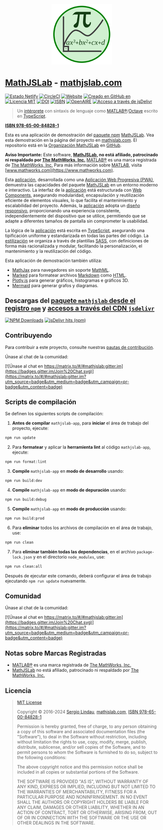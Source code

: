 <p align="center">
    <a href="https://mathjslab.com/" target="_blank" rel="noopener"><img src="images/mathjslab-logo.svg" alt="logo" width="200" height="200" /></a>
</p>

# [MathJSLab](https://mathjslab.com/) - [mathjslab.com](https://mathjslab.com/)

[![Estado Netlify](https://api.netlify.com/api/v1/badges/6cec5ea5-c2dd-4b90-a3c1-ff95c8d1f521/deploy-status)](https://app.netlify.com/sites/mathjslab-app/deploys)
[![CircleCI](https://dl.circleci.com/status-badge/img/gh/MathJSLab/mathjslab-app/tree/main.svg?style=svg)](https://dl.circleci.com/status-badge/redirect/gh/MathJSLab/mathjslab-app/tree/main)
[![Website](https://img.shields.io/website?url=https%3A%2F%2Fmathjslab.com%2F)](https://mathjslab.com/)
[![Creado en GitHub en](https://img.shields.io/github/created-at/MathJSLab/mathjslab-app)](https://github.com/MathJSLab/mathjslab-app)
[![Licencia MIT](https://img.shields.io/badge/License-MIT-brightgreen.svg)](https://github.com/MathJSLab/mathjslab-app/blob/main/LICENSE)
[![DOI](https://zenodo.org/badge/DOI/10.5281/zenodo.8396263.svg)](https://doi.org/10.5281/zenodo.8396263)
[![ISBN](https://img.shields.io/badge/ISBN-978--65--00--84828--1-green?style=flat&link=https://grp.isbn-international.org/search/piid_solr?keys=978-65-00-84828-1)](https://grp.isbn-international.org/search/piid_solr?keys=978-65-00-84828-1)
[![OpenAIRE](https://img.shields.io/badge/OpenAIRE-blue?style=flat&link=https://explore.openaire.eu/search/advanced/research-outcomes?f0=q&fv0=MathJSLab)](https://explore.openaire.eu/search/advanced/research-outcomes?f0=q&fv0=MathJSLab)
[![Acceso a través de jsDelivr](https://img.shields.io/jsdelivr/gh/hy/MathJSLab/mathjslab-app)](https://cdn.jsdelivr.net/gh/MathJSLab/mathjslab-app/)

> Un
> [intérprete](<https://es.wikipedia.org/wiki/Int%C3%A9rprete_(inform%C3%A1tica)>)
> con sintaxis de lenguaje como
> [MATLAB&reg;](https://www.mathworks.com/)/[Octave](https://www.gnu.org/software/octave/)
> escrito en [TypeScript](https://www.typescriptlang.org/).

**[ISBN 978-65-00-84828-1](https://grp.isbn-international.org/search/piid_solr?keys=978-65-00-84828-1)**

Esta es una aplicación de demostración del
[paquete npm](https://es.wikipedia.org/wiki/Npm)
[MathJSLab](https://www.npmjs.com/package/mathjslab). Vea esta demostración en
la página del proyecto en [mathjslab.com](https://mathjslab.com/). El
repositorio está en la [Organización MathJSLab](https://github.com/MathJSLab)
en [GitHub](https://github.com/).

**Aviso Importante:** Este software, **[MathJSLab](https://mathjslab.com/), no
está afiliado, patrocinado ni respaldado por
[The MathWorks, Inc.](https://www.mathworks.com/)**
[MATLAB&reg;](https://www.mathworks.com/products/matlab.html) es una marca
registrada de [The MathWorks, Inc.](https://www.mathworks.com/) Para más
información sobre [MATLAB](https://www.mathworks.com/products/matlab.html),
visita [www.mathworks.com](https://www.mathworks.com).

Esta [aplicación](https://es.wikipedia.org/wiki/Aplicaci%C3%B3n_web),
desarrollada como una
[Aplicación Web Progresiva (PWA)](https://es.wikipedia.org/wiki/Aplicaci%C3%B3n_web_progresiva),
demuestra las capacidades del paquete
[MathJSLab](https://www.npmjs.com/package/mathjslab) en un entorno moderno e
interactivo. La interfaz de la
[aplicación](https://es.wikipedia.org/wiki/Aplicaci%C3%B3n_web) está
estructurada con
[Web Components](https://developer.mozilla.org/es/docs/Web/API/Web_components),
asegurando modularidad, encapsulación y reutilización eficiente de elementos
visuales, lo que facilita el mantenimiento y escalabilidad del proyecto.
Además, la [aplicación](https://es.wikipedia.org/wiki/Aplicaci%C3%B3n_web)
adopta un
[diseño responsivo](https://es.wikipedia.org/wiki/Dise%C3%B1o_web_adaptable),
proporcionando una experiencia consistente, independientemente del dispositivo
que se utilice, permitiendo que se adapte a diferentes tamaños de pantalla sin
comprometer la usabilidad.

La lógica de la [aplicación](https://es.wikipedia.org/wiki/Aplicaci%C3%B3n_web)
está escrita en [TypeScript](https://www.typescriptlang.org/), asegurando una
tipificación uniforme y estandarizada en todas las partes del código. La
[estilización](https://www.w3.org/TR/css/) se organiza a través de plantillas
[SASS](https://sass-lang.com/), con definiciones de forma más racionalizada y
modular, facilitando la personalización, el mantenimiento y la reutilización
del código.

Esta aplicación de demostración también utiliza:

- [MathJax](https://www.mathjax.org/) para navegadores sin soporte
  [MathML](https://www.w3.org/Math/).
- [Marked](https://www.npmjs.com/package/marked) para formatear archivos
  [Markdown](https://www.markdownguide.org/) como
  [HTML](https://developer.mozilla.org/es/docs/Web/HTML).
- [Plotly.js](https://plotly.com/javascript/) para generar gráficos,
  histogramas e gráficos 3D.
- [Mermaid](https://mermaid.js.org/) para generar grafos y diagramas.

## Descargas del [paquete `mathjslab` desde el registro `npm`](https://www.npmjs.com/package/mathjslab) y [accesos a través del CDN `jsdelivr`](https://www.jsdelivr.com/package/npm/mathjslab)

[![NPM Downloads](https://img.shields.io/npm/d18m/mathjslab)](https://www.npmjs.com/package/mathjslab)
[![jsDelivr hits (npm)](https://img.shields.io/jsdelivr/npm/hy/mathjslab)](https://www.jsdelivr.com/package/npm/mathjslab)

## Contribuyendo

Para contribuir a este proyecto, consulte nuestras
[pautas de contribución](https://github.com/MathJSLab/mathjslab-app/blob/main/CONTRIBUTING.md).

Únase al chat de la comunidad:

[![Únase al chat en https://matrix.to/#/#mathjslab:gitter.im](https://badges.gitter.im/Join%20Chat.svg)](https://matrix.to/#/#mathjslab:gitter.im?utm_source=badge&utm_medium=badge&utm_campaign=pr-badge&utm_content=badge)

## Scripts de compilación

Se definen los siguientes scripts de compilación:

1. **Antes de compilar** `mathjslab-app`, para **iniciar** el área de trabajo
   del proyecto, ejecute:

```bash
npm run update
```

2. Para **formatear** y aplicar la **herramienta lint** al código
   `mathjslab-app`, ejecute:

```bash
npm run format:lint
```

3. **Compile** `mathjslab-app` en **modo de desarrollo** usando:

```bash
npm run build:dev
```

4. **Compile** `mathjslab-app` en **modo de depuración** usando:

```bash
npm run build:debug
```

5. **Compile** `mathjslab-app` en **modo de producción** usando:

```bash
npm run build:prod
```

6. Para **eliminar** todos los archivos de compilación en el área de trabajo,
   use:

```bash
npm run clean
```

7. Para **eliminar también todas las dependencias**, en el archivo
   `package-lock.json` y en el directorio `node_modules`, use:

```bash
npm run clean:all
```

Después de ejecutar este comando, deberá configurar el área de trabajo
ejecutando `npm run update` nuevamente.

## Comunidad

Únase al chat de la comunidad:

[![Únase al chat en https://matrix.to/#/#mathjslab:gitter.im](https://badges.gitter.im/Join%20Chat.svg)](https://matrix.to/#/#mathjslab:gitter.im?utm_source=badge&utm_medium=badge&utm_campaign=pr-badge&utm_content=badge)

## Notas sobre Marcas Registradas

- [MATLAB&reg;](https://www.mathworks.com/products/matlab.html) es una marca
  registrada de [The MathWorks, Inc.](https://www.mathworks.com/)
- [MathJSLab](https://mathjslab.com/) no está afiliado, patrocinado ni
  respaldado por [The MathWorks, Inc.](https://www.mathworks.com/)

## Licencia

> [MIT License](https://opensource.org/license/mit)
>
> Copyright &copy; 2016-2024 [Sergio Lindau](mailto:sergiolindau@gmail.com),
> [mathjslab.com](https://mathjslab.com/),
> [ISBN 978-65-00-84828-1](https://grp.isbn-international.org/search/piid_solr?keys=978-65-00-84828-1)
>
> Permission is hereby granted, free of charge, to any person obtaining a copy
> of this software and associated documentation files (the "Software"), to deal
> in the Software without restriction, including without limitation the rights
> to use, copy, modify, merge, publish, distribute, sublicense, and/or sell
> copies of the Software, and to permit persons to whom the Software is
> furnished to do so, subject to the following conditions:
>
> The above copyright notice and this permission notice shall be included in
> all copies or substantial portions of the Software.
>
> THE SOFTWARE IS PROVIDED "AS IS", WITHOUT WARRANTY OF ANY KIND, EXPRESS OR
> IMPLIED, INCLUDING BUT NOT LIMITED TO THE WARRANTIES OF MERCHANTABILITY,
> FITNESS FOR A PARTICULAR PURPOSE AND NONINFRINGEMENT. IN NO EVENT SHALL THE
> AUTHORS OR COPYRIGHT HOLDERS BE LIABLE FOR ANY CLAIM, DAMAGES OR OTHER
> LIABILITY, WHETHER IN AN ACTION OF CONTRACT, TORT OR OTHERWISE, ARISING FROM,
> OUT OF OR IN CONNECTION WITH THE SOFTWARE OR THE USE OR OTHER DEALINGS IN THE
> SOFTWARE.
